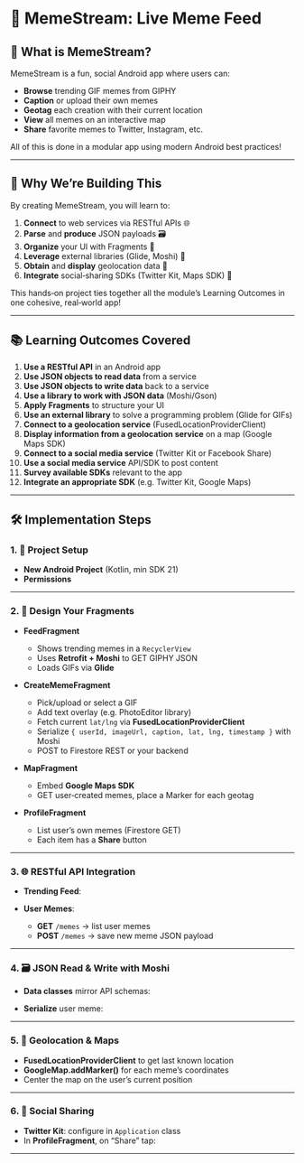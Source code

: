 # 🎉 **MemeStream: Live Meme Feed**

## 🌟 What is MemeStream?  
MemeStream is a fun, social Android app where users can:
- **Browse** trending GIF memes from GIPHY  
- **Caption** or upload their own memes  
- **Geotag** each creation with their current location  
- **View** all memes on an interactive map  
- **Share** favorite memes to Twitter, Instagram, etc.  

All of this is done in a modular app using modern Android best practices!

---

## 🎯 Why We’re Building This  
By creating MemeStream, you will learn to:
1. **Connect** to web services via RESTful APIs 🌐  
2. **Parse** and **produce** JSON payloads 🗃️  
3. **Organize** your UI with Fragments 🧩  
4. **Leverage** external libraries (Glide, Moshi) 🤝  
5. **Obtain** and **display** geolocation data 📍  
6. **Integrate** social‑sharing SDKs (Twitter Kit, Maps SDK) 📲  

This hands‑on project ties together all the module’s Learning Outcomes in one cohesive, real‑world app!

---

## 📚 Learning Outcomes Covered  
1. **Use a RESTful API** in an Android app  
2. **Use JSON objects to read data** from a service  
3. **Use JSON objects to write data** back to a service  
4. **Use a library to work with JSON data** (Moshi/Gson)  
5. **Apply Fragments** to structure your UI  
6. **Use an external library** to solve a programming problem (Glide for GIFs)  
7. **Connect to a geolocation service** (FusedLocationProviderClient)  
8. **Display information from a geolocation service** on a map (Google Maps SDK)  
9. **Connect to a social media service** (Twitter Kit or Facebook Share)  
10. **Use a social media service** API/SDK to post content  
11. **Survey available SDKs** relevant to the app  
12. **Integrate an appropriate SDK** (e.g. Twitter Kit, Google Maps)  

---

## 🛠️ Implementation Steps

### 1. 🚀 Project Setup  
- **New Android Project** (Kotlin, min SDK 21)  
- **Permissions** 

---

### 2. 🧩 Design Your Fragments

* **FeedFragment**

  * Shows trending memes in a `RecyclerView`
  * Uses **Retrofit + Moshi** to GET GIPHY JSON
  * Loads GIFs via **Glide**
* **CreateMemeFragment**

  * Pick/upload or select a GIF
  * Add text overlay (e.g. PhotoEditor library)
  * Fetch current `lat/lng` via **FusedLocationProviderClient**
  * Serialize `{ userId, imageUrl, caption, lat, lng, timestamp }` with Moshi
  * POST to Firestore REST or your backend
* **MapFragment**

  * Embed **Google Maps SDK**
  * GET user‑created memes, place a Marker for each geotag
* **ProfileFragment**

  * List user’s own memes (Firestore GET)
  * Each item has a **Share** button

---

### 3. 🌐 RESTful API Integration

* **Trending Feed**:

* **User Memes**:

  * **GET** `/memes` → list user memes
  * **POST** `/memes` → save new meme JSON payload

---

### 4. 🗃️ JSON Read & Write with Moshi

* **Data classes** mirror API schemas:

* **Serialize** user meme:

---

### 5. 📍 Geolocation & Maps

* **FusedLocationProviderClient** to get last known location
* **GoogleMap.addMarker()** for each meme’s coordinates
* Center the map on the user’s current position

---

### 6. 📲 Social Sharing

* **Twitter Kit**: configure in `Application` class
* In **ProfileFragment**, on “Share” tap:

---

